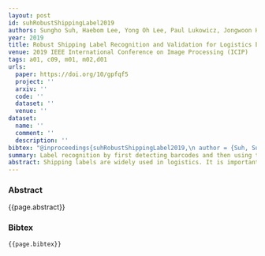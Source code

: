 ```yaml
---
layout: post
id: suhRobustShippingLabel2019
authors: Sungho Suh, Haebom Lee, Yong Oh Lee, Paul Lukowicz, Jongwoon Hwang
year: 2019
title: Robust Shipping Label Recognition and Validation for Logistics by Using Deep Neural Networks
venue: 2019 IEEE International Conference on Image Processing (ICIP)
tags: a01, c09, m01, m02,d01
urls:
  paper: https://doi.org/10/gpfqf5
  project: ''
  arxiv: ''
  code: ''
  dataset: ''
  venue: ''
dataset:
  name: ''
  comment: ''
  description: ''
bibtex: "@inproceedings{suhRobustShippingLabel2019,\n author = {Suh, Sungho and Lee, Haebom and Lee, Yong Oh and Lukowicz, Paul and Hwang, Jongwoon},\n booktitle = {2019 {{IEEE International Conference}} on {{Image Processing}} ({{ICIP}})},\n date = {2019-09},\n doi = {10/gpfqf5},\n eventtitle = {2019 {{IEEE International Conference}} on {{Image Processing}} ({{ICIP}})},\n issn = {2381-8549},\n pages = {4509--4513},\n title = {Robust {{Shipping Label Recognition}} and {{Validation}} for {{Logistics}} by {{Using Deep Neural Networks}}}\n}\n"
summary: Label recognition by first detecting barcodes and then using this information for angle calibration
abstract: Shipping labels are widely used in logistics. It is important to ensure the quality of printing label and to verify contents of the shipping label on the package. We developed a verification and recognition method for various types of shipping labels by using deep neural networks. The experimental results showed 96\% recognition accuracy in rotation-invariant conditions. Also, we introduce Google Maps API for validating the address which can reduce the cost of returning packages due to the invalid address. To train and evaluate the method, we have generated and collected 25 different types of shipping label dataset. We plan to release the dataset on our website1.
---
```


### Abstract

{{page.abstract}}

### Bibtex

```
{{page.bibtex}}
```
